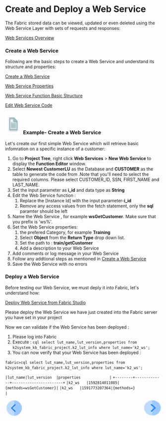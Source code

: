# Create and Deploy a Web Service

The Fabric stored data can be viewed, updated or even deleted using the Web Service Layer with sets of requests and responses:

[Web Services Overview](/articles/15_web_services/01_web_services_overview.md)

### Create a Web Service

Following are the basic steps to create a Web Service and understand its structure and properties:

[Create a Web Service ](/articles/15_web_services/03_create_a_web_service.md)

[Web Service Properties ](/articles/15_web_services/02_web_services_properties.md)

[Web Service Function Basic Structure ](/articles/15_web_services/04_web_services_function_basic_structure.md)

[Edit Web Service Code](/articles/15_web_services/05_edit_web_service_code.md)

### ![](/academy/Training_Level_1/03_fabric_basic_LU/images/example.png) Example- Create a Web Service

Let's create our first simple Web Service which will retrieve basic infomration on a specific instance of a customer:

1. Go to **Project Tree**, right click **Web Services** > **New Web Service** to display the **Function Editor** window.
2. Select **Newest CustomerLU** as the Database and **CUSTOMER** as the table to generate the code from .Note that you'll need to select the required columns. Please select CUSTOMER_ID, SSN, FIRST_NAME and LAST_NAME.
3. Set the input parameter as **i_id** and data type as **String**
4. Edit the Web Service function  :
   1. Replace the [Instance Id] with the input parameter-**i_id**
   2. Remove any access values from the fetch statement, only the **sql** paramter should be left
5. Name the Web Service  , for example **wsGetCustomer**. Make sure that you prefix is 'ws%'.
6. Set the Web Service properties:
   1.  the prefered Category, for example **Training**
   2. Select **Object** from the **Return Type**  drop down list.
   3. Set the path to : **train/getCustomer**
   4. Add a description to your Web Service
7. Add comments or log message in your Web Service
8. Follow any addtional steps as mentioned in [Create a Web Service ](/articles/15_web_services/03_create_a_web_service.md)
9. Save the Web Service with no errors

### Deploy a Web Service

Before testing our Web Service, we must deply it into Fabric, let's understand how:

[Deploy Web Service from Fabric Studio](/articles/15_web_services/07_deploy_web_services_from_fabric_studio.md)

Please deploy the Web Service we have just created into the Fabric server you have set in your project 

Now we can validate if the Web Service has been deployed :

1. Please log into Fabric 
2. Execute : `cql select lut_name,lut_version,properties from k2system_kb_fabric_project.k2_lut_info where lut_name='k2_ws';`
3. You can now verify that your Web Service has been deployed :

`fabric>cql select lut_name,lut_version,properties from k2system_kb_fabric_project.k2_lut_info where lut_name='k2_ws';`



`|lut_name|lut_version  |properties             |`
`+--------+-------------+-----------------------+`
`|k2_ws   |1592814011085|{methods=wsGetCustomer}|`
`|k2_ws   |1591773207364|{methods=}             |`





 [![Previous](/articles/images/Previous.png)](/academy/Training_Level_1/06_web_services/01_web_services_overview.md)[<img align="right" width="60" height="54" src="/articles/images/Next.png">](/academy/Training_Level_1/06_web_services/03_invoking_a_web_service.md)

